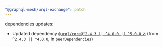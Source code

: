 ```yaml
---
"@graphql-mesh/urql-exchange": patch
---
```

dependencies updates:
  - Updated dependency [`@urql/core@^2.4.3 || ^4.0.0 || ^5.0.0` ↗︎](https://www.npmjs.com/package/@urql/core/v/2.4.3) (from `^2.4.3 || ^4.0.0`, in `peerDependencies`)
